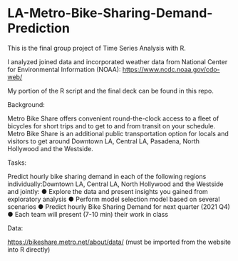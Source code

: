# LA-Metro-Bike-Sharing-Demand-Prediction

This is the final group project of Time Series Analysis with R. 

I analyzed joined data and incorporated weather data from National Center for Environmental Information (NOAA): https://www.ncdc.noaa.gov/cdo-web/ 

My portion of the R script and the final deck can be found in this repo.

Background: 

Metro Bike Share offers convenient round-the-clock access to a fleet of bicycles for short trips and to get to and from transit on your schedule. Metro Bike Share is an additional public transportation option for locals and visitors to get around Downtown LA, Central LA, Pasadena, North Hollywood and the Westside. 

Tasks:  

Predict hourly bike sharing demand in each of the following regions individually:Downtown LA, Central LA, North Hollywood and the Westside and jointly:
●	Explore the data and present insights you gained from exploratory analysis
●	Perform model selection model based on several scenarios
●	Predict hourly Bike Sharing Demand for next quarter (2021 Q4)                                       
●	Each team will present (7-10 min) their work in class

Data: 

https://bikeshare.metro.net/about/data/ (must be imported from the website into R directly)

